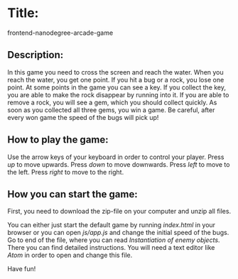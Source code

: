 # Title:
frontend-nanodegree-arcade-game

## Description:
In this game you need to cross the screen and reach the water. When you reach the water, you get one point. If you hit a bug or a rock, you lose one point. At some points in the game you can see a key. If you collect the key, you are able to make the rock disappear by running into it. If you are able to remove a rock, you will see a gem, which you should collect quickly. As soon as you collected all three gems, you win a game. Be careful, after every won game the speed of the bugs will pick up!

## How to play the game:
Use the arrow keys of your keyboard in order to control your player. Press *up* to move upwards. Press *down* to move downwards. Press *left* to move to the left. Press *right* to move to the right.

## How you can start the game:
First, you need to download the zip-file on your computer and unzip all files.

You can either just start the default game by running *index.html* in your browser or you can open *js/app.js* and change the initial speed of the bugs. Go to end of the file, where you can read *Instantiation of enemy objects*. There you can find detailed instructions. You will need a text editor like *Atom* in order to open and change this file.

Have fun!
